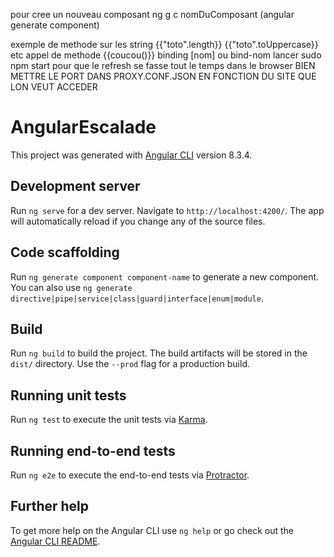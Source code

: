 pour cree un nouveau composant 
ng g c nomDuComposant
(angular generate component)

exemple de methode sur les string   {{"toto".length}}  {{"toto".toUppercase}}   etc
appel de methode {{coucou()}}
binding [nom] ou bind-nom
lancer sudo npm start pour que le refresh se fasse tout le temps dans le browser
BIEN METTRE LE PORT DANS PROXY.CONF.JSON EN FONCTION DU SITE QUE LON VEUT ACCEDER

# AngularEscalade

This project was generated with [Angular CLI](https://github.com/angular/angular-cli) version 8.3.4.

## Development server

Run `ng serve` for a dev server. Navigate to `http://localhost:4200/`. The app will automatically reload if you change any of the source files.

## Code scaffolding

Run `ng generate component component-name` to generate a new component. You can also use `ng generate directive|pipe|service|class|guard|interface|enum|module`.

## Build

Run `ng build` to build the project. The build artifacts will be stored in the `dist/` directory. Use the `--prod` flag for a production build.

## Running unit tests

Run `ng test` to execute the unit tests via [Karma](https://karma-runner.github.io).

## Running end-to-end tests

Run `ng e2e` to execute the end-to-end tests via [Protractor](http://www.protractortest.org/).

## Further help

To get more help on the Angular CLI use `ng help` or go check out the [Angular CLI README](https://github.com/angular/angular-cli/blob/master/README.md).
